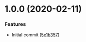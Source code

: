 # 1.0.0 (2020-02-11)


### Features

* Initial commit ([5e1b357](https://github.com/mongodb-ansible-roles/ansible-role-sysctl/commit/5e1b35755481bedb14fa112d200300202a681cf2))
